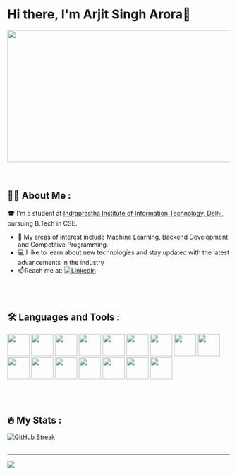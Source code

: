 # Hi there, I'm Arjit Singh Arora👋


<link rel="stylesheet" type='text/css' href="https://cdn.jsdelivr.net/gh/devicons/devicon@latest/devicon.min.css" />
          
<div align="center">
  <img src="https://media.giphy.com/media/dWesBcTLavkZuG35MI/giphy.gif" width="600" height="300"/>
</div>
<br><br>
<!-- <div id="badges" align="center">
  <a href="https://www.linkedin.com/in/arjit-singh-arora-076a41258/)">
    <img src="https://img.shields.io/badge/LinkedIn-blue?style=for-the-badge&logo=linkedin&logoColor=white" alt="LinkedIn Badge"/>
  </a>
</div> -->

## 👨‍💻 About Me :
🎓 I'm a student at [Indraprastha Institute of Information Technology, Delhi](https://iiitd.ac.in/), pursuing B.Tech in CSE.

- 🤖 My areas of interest include Machine Learning, Backend Development and Competitive Programming.
- 💻 I like to learn about new technologies and stay updated with the latest advancements in the industry
- :mailbox:Reach me at:  [![LinkedIn](https://img.shields.io/badge/LinkedIn-%230077B5.svg?logo=linkedin&logoColor=white)]((https://www.linkedin.com/in/arjit-singh-arora-076a41258/))



<br><br>
## :hammer_and_wrench: Languages and Tools :
<div>
  <img src="https://cdn.jsdelivr.net/gh/devicons/devicon@latest/icons/python/python-original-wordmark.svg" height="50" width="50"/>
  <img src="https://cdn.jsdelivr.net/gh/devicons/devicon@latest/icons/c/c-plain.svg" height="50" width="50"/>
  <img src="https://cdn.jsdelivr.net/gh/devicons/devicon@latest/icons/cplusplus/cplusplus-original.svg" height="50" width="50"/>
  <img src="https://cdn.jsdelivr.net/gh/devicons/devicon@latest/icons/java/java-original-wordmark.svg" height="50" width="50"/>
  <img src="https://cdn.jsdelivr.net/gh/devicons/devicon@latest/icons/mysql/mysql-original-wordmark.svg" height="50" width="50"/>
  <img src="https://cdn.jsdelivr.net/gh/devicons/devicon@latest/icons/git/git-plain-wordmark.svg" height="50" width="50"/>
  <img src="https://cdn.jsdelivr.net/gh/devicons/devicon@latest/icons/html5/html5-plain-wordmark.svg" height="50" width="50"/>
  <img src="https://cdn.jsdelivr.net/gh/devicons/devicon@latest/icons/css3/css3-plain-wordmark.svg" height="50" width="50"/>
  <img src="https://cdn.jsdelivr.net/gh/devicons/devicon@latest/icons/javascript/javascript-plain.svg" height="50" width="50"/>
  <img src="https://cdn.jsdelivr.net/gh/devicons/devicon@latest/icons/bootstrap/bootstrap-original-wordmark.svg" height="50" width="50"/>
  <img src="https://cdn.jsdelivr.net/gh/devicons/devicon@latest/icons/pytorch/pytorch-original.svg" height="50" width="50"/>
  <img src="https://cdn.jsdelivr.net/gh/devicons/devicon@latest/icons/tensorflow/tensorflow-original.svg" height="50" width="50"/>
  <img src="https://cdn.jsdelivr.net/gh/devicons/devicon@latest/icons/numpy/numpy-original.svg" height="50" width="50"/>
  <img src="https://cdn.jsdelivr.net/gh/devicons/devicon@latest/icons/keras/keras-original.svg"height="50" width="50"/>
  <img src="https://cdn.jsdelivr.net/gh/devicons/devicon@latest/icons/figma/figma-original.svg" height="50" width="50"/>
  <img src="https://cdn.jsdelivr.net/gh/devicons/devicon@latest/icons/canva/canva-original.svg" height="50" width="50"/>

</div>

<br><br>
## :fire: My Stats :
[![GitHub Streak](http://github-readme-streak-stats.herokuapp.com?user=arjit06&theme=dark&background=000000)](https://git.io/streak-stats)
<br><br>

---

![](https://komarev.com/ghpvc/?username=arjit06)




<!--
**arjit06/arjit06** is a ✨ _special_ ✨ repository because its `README.md` (this file) appears on your GitHub profile.

Here are some ideas to get you started:

- 🔭 I’m currently working on ...
- 🌱 I’m currently learning ...
- 👯 I’m looking to collaborate on ...
- 🤔 I’m looking for help with ...
- 💬 Ask me about ...
- 📫 How to reach me: ...
- 😄 Pronouns: ...
- ⚡ Fun fact: ...
-->
